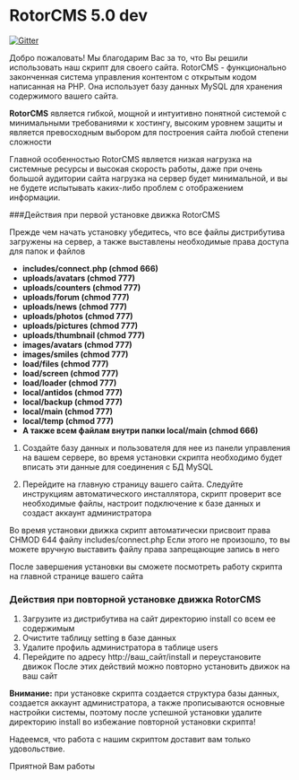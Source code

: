 RotorCMS 5.0 dev
=========

[![Gitter](https://badges.gitter.im/Join%20Chat.svg)](https://gitter.im/visavi/rotorcms?utm_source=badge&utm_medium=badge&utm_campaign=pr-badge&utm_content=badge)

Добро пожаловать!
Мы благодарим Вас за то, что Вы решили использовать наш скрипт для своего сайта. RotorCMS - функционально законченная система управления контентом с открытым кодом написанная на PHP. Она использует базу данных MySQL для хранения содержимого вашего сайта.

**RotorCMS** является гибкой, мощной и интуитивно понятной системой с минимальными требованиями к хостингу, высоким уровнем защиты и является превосходным выбором для построения сайта любой степени сложности

Главной особенностью RotorCMS является низкая нагрузка на системные ресурсы и высокая скорость работы, даже при очень большой аудитории сайта нагрузка на сервер будет минимальной, и вы не будете испытывать каких-либо проблем с отображением информации.

###Действия при первой установке движка RotorCMS

Прежде чем начать установку убедитесь, что все файлы дистрибутива загружены на сервер, а также выставлены необходимые права доступа для папок и файлов

 * **includes/connect.php (chmod 666)**
 * **uploads/avatars (chmod 777)**
 * **uploads/counters (chmod 777)**
 * **uploads/forum (chmod 777)**
 * **uploads/news (chmod 777)**
 * **uploads/photos (chmod 777)**
 * **uploads/pictures (chmod 777)**
 * **uploads/thumbnail (chmod 777)**
 * **images/avatars (chmod 777)**
 * **images/smiles (chmod 777)**
 * **load/files (chmod 777)**
 * **load/screen (chmod 777)**
 * **load/loader (chmod 777)**
 * **local/antidos (chmod 777)**
 * **local/backup (chmod 777)**
 * **local/main (chmod 777)**
 * **local/temp (chmod 777)**
 * **А также всем файлам внутри папки local/main (chmod 666)**


1. Создайте базу данных и пользователя для нее из панели управления на вашем сервере, во время установки скрипта необходимо будет вписать эти данные для соединения с БД MySQL

2. Перейдите на главную страницу вашего сайта. Следуйте инструкциям автоматического инсталлятора, скрипт проверит все необходимые файлы, настроит подключение к базе данных и создаст аккаунт администратора

Во время установки движка скрипт автоматически присвоит права CHMOD 644 файлу includes/connect.php
Если этого не произошло, то вы можете вручную выставить файлу права запрещающие запись в него

После завершения установки вы сможете посмотреть работу скрипта на главной странице вашего сайта

### Действия при повторной установке движка RotorCMS
 1. Загрузите из дистрибутива на сайт директорию install со всем ее содержимым
 2. Очистите таблицу setting в базе данных
 3. Удалите профиль администратора в таблице users
 4. Перейдите по адресу http://ваш_сайт/install и переустановите движок
После этих действий можно повторно установить движок на ваш сайт

**Внимание:** при установке скрипта создается структура базы данных, создается аккаунт администратора, а также прописываются основные настройки системы, поэтому после успешной установки удалите директорию install во избежание повторной установки скрипта!

Надеемся, что работа с нашим скриптом доставит вам только удовольствие.

Приятной Вам работы
